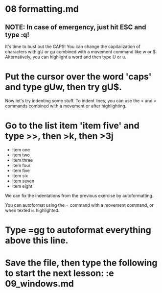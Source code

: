 # 08 formatting.md

## NOTE: In case of emergency, just hit ESC and type :q!

It's time to bust out the CAPS!  You can change the capitalization of characters with gU or gu combined with a movement command like w or $.  Alternatively, you can highlight a word and then type U or u.

# Put the cursor over the word 'caps' and type gUw, then try gU$.

Now let's try indenting some stuff.  To indent lines, you can use the < and > commands combined with a movement or after highlighting.

# Go to the list item 'item five' and type >>, then >k, then >3j

* item one
* item two 
* item three
* item four
* item five
* item six
* item seven
* item eight

We can fix the indentations from the previous exercise by autoformatting.

You can autoformat using the = command with a movement command, or when texted is highlighted.

# Type =gg to autoformat everything above this line.

# Save the file, then type the following to start the next lesson: :e 09_windows.md
